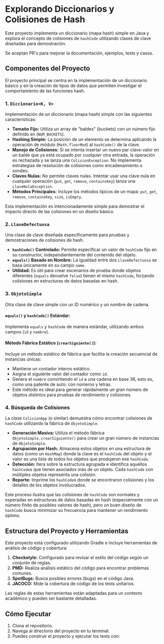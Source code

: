 # Explorando Diccionarios y Colisiones de Hash

Este proyecto implementa un diccionario (mapa hash) simple en Java y explora el concepto
de colisiones de `hashCode` utilizando clases de clave diseñadas para demostración.

Se aceptan PR's para mejorar la documentación, ejemplos, tests y casos.

## Componentes del Proyecto

El proyecto principal se centra en la implementación de un diccionario básico y en la
creación de tipos de datos que permiten investigar el comportamiento de las funciones
hash.

### 1. `Diccionario<K, V>`

Implementación de un diccionario (mapa hash) simple con las siguientes características:

* **Tamaño Fijo:** Utiliza un array de "baldes" (buckets) con un número fijo definido en
  (`NUM_BUCKETS`).
* **Hashing Simple:** La posición de un elemento se determina aplicando la operación de
  módulo (`Math.floorMod`) al `hashCode()` de la clave.
* **Manejo de Colisiones:** Si se intenta insertar un nuevo par clave-valor en un balde
  que ya está ocupado por *cualquier* otra entrada, la operación es rechazada y se lanza
  una `ColisionException`. No implementa estrategias de resolución de colisiones como
  encadenamiento o sondeo.
* **Claves Nulas:** No permite claves nulas. Intentar usar una clave nula en cualquier
  operación (`put`, `get`, `remove`, `containsKey`) lanza una `LlaveNulaException`.
* **Métodos Principales:** Incluye los métodos típicos de un mapa: `put`, `get`, `remove`,
  `containsKey`, `size`, `isEmpty`.

Esta implementación es intencionadamente simple para demostrar el impacto directo de las
colisiones en un diseño básico.

### 2. `LlaveDefectuosa`

Una clase de clave diseñada específicamente para pruebas y demostraciones de colisiones de
hash.

* **`hashCode()` Controlado:** Permite especificar un valor de `hashCode` fijo en su
  constructor, independientemente del contenido del objeto.
* **`equals()` Basado en Nombre:** La igualdad entre dos `LlaveDefectuosa` se basa
  únicamente en su campo `name`.
* **Utilidad:** Es útil para crear escenarios de prueba donde objetos diferentes (`equals`
  devuelve `false`) tienen el mismo `hashCode`, forzando colisiones en estructuras de
  datos basadas en hash.

### 3. `ObjetoSimple`

Otra clase de clave simple con un ID numérico y un nombre de cadena.

#### `equals()` y `hashCode()` Estándar:

Implementa `equals` y `hashCode` de manera estándar, utilizando ambos campos (`id` y
`nombre`).

#### Método Fábrica Estático (`crearSiguiente()`):

Incluye un método estático de fábrica que facilita la creación secuencial de instancias
únicas:

* Mantiene un contador interno estático.
* Asigna el siguiente valor del contador como `id`.
* Genera el `nombre` convirtiendo el `id` a una cadena en base 36, esto es, como una
  patente de auto; con números y letras.
* Este método es ideal para generar rápidamente un gran número de objetos *distintos*
  para pruebas de rendimiento y colisiones.

### 4. Búsqueda de Colisiones

La clase `ColisionApp` (o similar) demuestra cómo encontrar colisiones de `hashCode`
utilizando la fábrica de `ObjetoSimple`.

* **Generación Masiva:** Utiliza el método fábrica `ObjetoSimple.crearSiguiente()` para
  crear un gran número de instancias de `ObjetoSimple`.
* **Agrupación por Hash:** Almacena estos objetos en una estructura de datos (como un
  `HashMap`) donde la clave es el `hashCode` del objeto y el valor es una lista de todos
  los objetos que produjeron ese `hashCode`.
* **Detección:** Itera sobre la estructura agrupada e identifica aquellos `hashCode`s que
  tienen asociados más de un objeto. Cada `hashCode` con múltiples objetos representa una
  colisión.
* **Reporte:** Imprime los `hashCode`s donde se encontraron colisiones y los detalles de
  los objetos involucrados.

Este proceso ilustra que las colisiones de `hashCode` son normales y esperadas en
estructuras de datos basadas en hash (especialmente con un número finito de posibles
valores de hash), pero un buen diseño de `hashCode` busca minimizar su frecuencia para
mantener un rendimiento óptimo.

## Estructura del Proyecto y Herramientas

Este proyecto está configurado utilizando Gradle e incluye herramientas de análisis de
código y cobertura:

1. **Checkstyle:** Configurado para revisar el estilo del código según un conjunto de
   reglas.
2. **PMD:** Realiza análisis estático del código para encontrar problemas comunes.
3. **SpotBugs:** Busca posibles errores (bugs) en el código Java.
4. **JACOCO:** Mide la cobertura de código de los tests unitarios.

Las reglas de estas herramientas están adaptadas para un contexto académico y pueden ser
bastante detalladas.

## Cómo Ejecutar

1. Clona el repositorio.
2. Navega al directorio del proyecto en tu terminal.
3. Puedes construir el proyecto y ejecutar los tests con:

